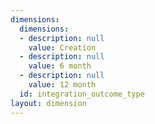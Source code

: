 ```yaml
---
dimensions:
  dimensions:
  - description: null
    value: Creation
  - description: null
    value: 6 month
  - description: null
    value: 12 month
  id: integration_outcome_type
layout: dimension
---
```

